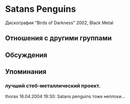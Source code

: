 # Satans Penguins

Дискография
"Birds of Darkness" 2002, Black Metal

## Отношения с другими группами


## Обсуждения


## Упоминания

### лучший стеб-металлический проект.

thorax 16.04.2004 19:30:
Satans penguins тоже неплохи...

